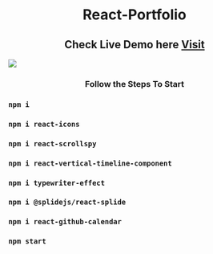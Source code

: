 <h1 align="center"> React-Portfolio </h1>
<h2 align="center">Check Live Demo here <a href="https://rishunayak.github.io/"  target="_blank"> Visit </a> </h2>

<img src="https://media.discordapp.net/attachments/702481980025077853/1036339092687953940/unknown.png?width=1379&height=676"  />

<h3 align="center"> Follow the Steps To Start </h3>

### `npm i`
### `npm i react-icons`
### `npm i react-scrollspy`
### `npm i react-vertical-timeline-component`
### `npm i typewriter-effect`
### `npm i @splidejs/react-splide`
### `npm i react-github-calendar`
### `npm start`

